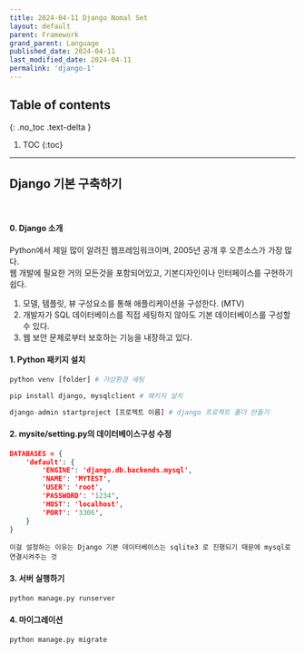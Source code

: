 ```yaml
---
title: 2024-04-11 Django Nomal Set
layout: default
parent: Framework
grand_parent: Language
published_date: 2024-04-11
last_modified_date: 2024-04-11
permalink: 'django-1'
---
```

## Table of contents
{: .no_toc .text-delta }

1. TOC
{:toc}
---
## Django 기본 구축하기
<br>

#### 0. Django 소개
Python에서 제일 많이 알려진 웹프레임워크이며, 2005년 공개 후 오픈소스가 가장 많다.<br>
웹 개발에 필요한 거의 모든것을 포함되어있고, 기본디자인이나 인터페이스를 구현하기 쉽다.
1. 모델, 템플릿, 뷰 구성요소를 통해 애플리케이션을 구성한다. (MTV)
2. 개발자가 SQL 데이터베이스를 직접 세팅하지 않아도 기본 데이터베이스를 구성할 수 있다.
3. 웹 보안 문제로부터 보호하는 기능을 내장하고 있다.

#### 1. Python 패키지 설치
```python
python venv [folder] # 가상환경 세팅

pip install django, mysqlclient # 패키지 설치

django-admin startproject [프로젝트 이름] # django 프로젝트 폴더 만들기
```

#### 2. mysite/setting.py의 데이터베이스구성 수정

```json
DATABASES = {
    'default': {
        'ENGINE': 'django.db.backends.mysql',
        'NAME': 'MYTEST',
        'USER': 'root',
        'PASSWORD': '1234',
        'HOST': 'localhost',
        'PORT': '3306',
    }
}
```

`이걸 설정하는 이유는 Django 기본 데이터베이스는 sqlite3 로 진행되기 때문에 mysql로 연결시켜주는 것`

#### 3. 서버 실행하기
```python 
python manage.py runserver
```

#### 4. 마이그레이션
```python
python manage.py migrate
```
